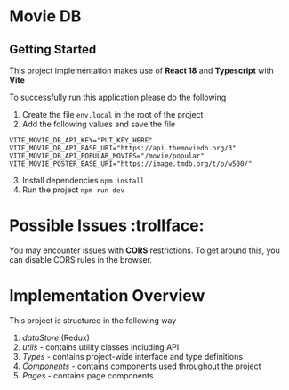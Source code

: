 # Movie DB

## Getting Started

This project implementation makes use of **React 18** and **Typescript** with **Vite**

To successfully run this application please do the following
1. Create the file `env.local` in the root of the project
2. Add the following values and save the file
```
VITE_MOVIE_DB_API_KEY="PUT_KEY_HERE"
VITE_MOVIE_DB_API_BASE_URI="https://api.themoviedb.org/3"
VITE_MOVIE_DB_API_POPULAR_MOVIES="/movie/popular"
VITE_MOVIE_POSTER_BASE_URI="https://image.tmdb.org/t/p/w500/"
```
3. Install dependencies `npm install`
4. Run the project `npm run dev`

# Possible Issues :trollface:

You may encounter issues with **CORS** restrictions. To get around this, you can disable CORS rules in the browser.

# Implementation Overview

This project is structured in the following way
1. *dataStore* (Redux) 
2. *utils* - contains utility classes including API 
3. *Types* - contains project-wide interface and type definitions
4. *Components* - contains components used throughout the project 
5. *Pages* - contains page components

